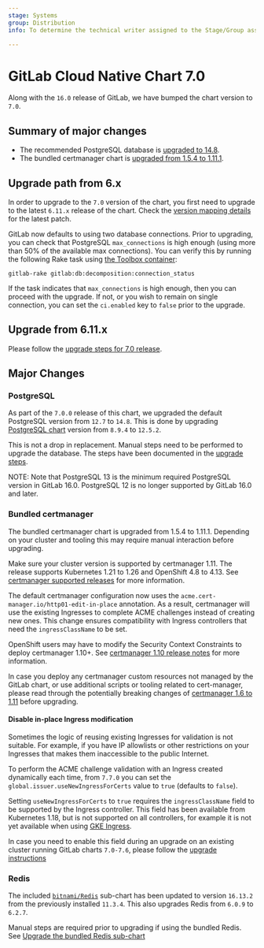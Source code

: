 ```yaml
---
stage: Systems
group: Distribution
info: To determine the technical writer assigned to the Stage/Group associated with this page, see https://handbook.gitlab.com/handbook/product/ux/technical-writing/#designated-technical-writers

---
```


# GitLab Cloud Native Chart 7.0

Along with the `16.0` release of GitLab, we have bumped the chart version to `7.0`.

## Summary of major changes

- The recommended PostgreSQL database is [upgraded to 14.8](#postgresql).
- The bundled certmanager chart is [upgraded from 1.5.4 to 1.11.1](#bundled-certmanager).

## Upgrade path from 6.x

In order to upgrade to the `7.0` version of the chart, you first need to upgrade to the latest `6.11.x`
release of the chart. Check the [version mapping details](../installation/version_mappings.md) for the latest patch.

GitLab now defaults to using two database connections. Prior to upgrading, you can check that PostgreSQL `max_connections` is
high enough (using more than 50% of the available max connections).
You can verify this by running the following Rake task using [the Toolbox container](../charts/gitlab/toolbox/index.md#toolbox-included-tools):

```shell
gitlab-rake gitlab:db:decomposition:connection_status
```

If the task indicates that `max_connections` is high enough, then you can
proceed with the upgrade. If not, or you wish to remain on single
connection, you can set the `ci.enabled` key to `false` prior to the upgrade.

## Upgrade from 6.11.x

Please follow the [upgrade steps for 7.0 release](../installation/upgrade.md#upgrade-to-version-70).

## Major Changes

### PostgreSQL

As part of the `7.0.0` release of this chart, we upgraded the default PostgreSQL version from `12.7` to `14.8`. This
is done by upgrading [PostgreSQL chart](https://github.com/bitnami/charts/tree/main/bitnami/postgresql) version from
`8.9.4` to `12.5.2`.

This is not a drop in replacement. Manual steps need to be performed to upgrade the database. The steps have been
documented in the [upgrade steps](../installation/database_upgrade.md#steps-for-upgrading-the-bundled-postgresql).

NOTE:
Note that PostgreSQL 13 is the minimum required PostgreSQL version in GitLab 16.0. PostgreSQL 12 is no longer
supported by GitLab 16.0 and later.

### Bundled certmanager

The bundled certmanager chart is upgraded from 1.5.4 to 1.11.1. Depending on your cluster and tooling this
may require manual interaction before upgrading.

Make sure your cluster version is supported by certmanager 1.11. The release supports Kubernetes 1.21 to
1.26 and OpenShift 4.8 to 4.13. See [certmanager supported releases](https://cert-manager.io/docs/releases/)
for more information.

The default certmanager configuration now uses the `acme.cert-manager.io/http01-edit-in-place` annotation.
As a result, certmanager will use the existing Ingresses to complete ACME challenges instead of creating
new ones. This change ensures compatibility with Ingress controllers that need the `ingressClassName` to be set.

OpenShift users may have to modify the Security Context Constraints to deploy certmanager 1.10+.
See [certmanager 1.10 release notes](https://cert-manager.io/docs/releases/release-notes/release-notes-1.10/#on-openshift-the-cert-manager-pods-may-fail-until-you-modify-security-context-constraints)
for more information.

In case you deploy any certmanager custom resources not managed by the GitLab chart, or use additional
scripts or tooling related to cert-manager, please read through the potentially breaking changes of
[certmanager 1.6 to 1.11](https://cert-manager.io/docs/releases/) before upgrading.

#### Disable in-place Ingress modification

Sometimes the logic of reusing existing Ingresses for validation is not suitable. For example, if you
have IP allowlists or other restrictions on your Ingresses that makes them inaccessible to the public
Internet.

To perform the ACME challenge validation with an Ingress created dynamically each time, from `7.7.0` you can
set the `global.issuer.useNewIngressForCerts` value to `true` (defaults to `false`).

Setting `useNewIngressForCerts` to `true` requires the `ingressClassName` field to be supported by the
Ingress controller. This field has been available from Kubernetes 1.18, but is not supported on all controllers,
for example it is not yet available when using
[GKE Ingress](https://cloud.google.com/kubernetes-engine/docs/concepts/ingress#deprecated_annotation).

In case you need to enable this field during an upgrade on an existing cluster running GitLab charts `7.0-7.6`,
please follow the [upgrade instructions](../installation/upgrade.md#usenewingressforcerts-on-ingresses)

### Redis

The included [`bitnami/Redis`](https://artifacthub.io/packages/helm/bitnami/redis)
sub-chart has been updated to version `16.13.2` from the previously installed
`11.3.4`. This also upgrades Redis from `6.0.9` to `6.2.7`.

Manual steps are required prior to upgrading if using the bundled Redis.
See [Upgrade the bundled Redis sub-chart](../installation/upgrade.md#update-the-bundled-redis-sub-chart)
